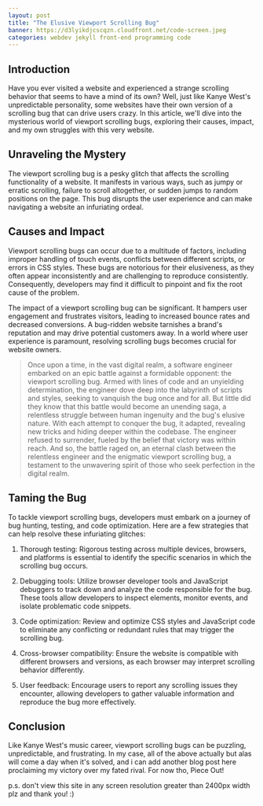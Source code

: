 ```yaml
---
layout: post
title: "The Elusive Viewport Scrolling Bug"
banner: https://d3lyikdjcscqzn.cloudfront.net/code-screen.jpeg
categories: webdev jekyll front-end programming code
---
```


## Introduction
Have you ever visited a website and experienced a strange scrolling behavior that seems to have a mind of its own? Well, 
just like Kanye West's unpredictable personality, some websites have their own version of a scrolling bug that can drive users crazy. 
In this article, we'll dive into the mysterious world of viewport scrolling bugs, exploring their causes, impact, and my own struggles with this very website.

## Unraveling the Mystery
The viewport scrolling bug is a pesky glitch that affects the scrolling functionality of a website. It manifests in various ways, such as jumpy or erratic scrolling, failure to scroll altogether, or sudden jumps to random positions on the page. This bug disrupts the user experience and can make navigating a website an infuriating ordeal.

## Causes and Impact
Viewport scrolling bugs can occur due to a multitude of factors, including improper handling of touch events, conflicts between different scripts, or errors in CSS styles. These bugs are notorious for their elusiveness, as they often appear inconsistently and are challenging to reproduce consistently. Consequently, developers may find it difficult to pinpoint and fix the root cause of the problem.

The impact of a viewport scrolling bug can be significant. It hampers user engagement and frustrates visitors, leading to increased bounce rates and decreased conversions. A bug-ridden website tarnishes a brand's reputation and may drive potential customers away. In a world where user experience is paramount, resolving scrolling bugs becomes crucial for website owners.


>Once upon a time, in the vast digital realm, a software engineer embarked on an epic battle against a formidable opponent: the viewport scrolling bug. Armed with lines of code and an unyielding determination, the engineer dove deep into the labyrinth of scripts and styles, seeking to vanquish the bug once and for all. But little did they know that this battle would become an unending saga, a relentless struggle between human ingenuity and the bug's elusive nature. With each attempt to conquer the bug, it adapted, revealing new tricks and hiding deeper within the codebase. The engineer refused to surrender, fueled by the belief that victory was within reach. And so, the battle raged on, an eternal clash between the relentless engineer and the enigmatic viewport scrolling bug, a testament to the unwavering spirit of those who seek perfection in the digital realm.

## Taming the Bug
To tackle viewport scrolling bugs, developers must embark on a journey of bug hunting, testing, and code optimization.
Here are a few strategies that can help resolve these infuriating glitches:

1. Thorough testing: Rigorous testing across multiple devices, browsers, and platforms is essential to identify the specific scenarios in which the scrolling bug occurs.

2. Debugging tools: Utilize browser developer tools and JavaScript debuggers to track down and analyze the code responsible for the bug. These tools allow developers to inspect elements, monitor events, and isolate problematic code snippets.

3. Code optimization: Review and optimize CSS styles and JavaScript code to eliminate any conflicting or redundant rules that may trigger the scrolling bug.

4. Cross-browser compatibility: Ensure the website is compatible with different browsers and versions, as each browser may interpret scrolling behavior differently.

5. User feedback: Encourage users to report any scrolling issues they encounter, allowing developers to gather valuable information and reproduce the bug more effectively.

## Conclusion
Like Kanye West's music career, viewport scrolling bugs can be puzzling, unpredictable, and frustrating. In my case, all of the above actually but alas will come a day when it's
solved, and i can add another blog post here proclaiming my victory over my fated rival. For now tho, Piece Out!


p.s. don't view this site in any screen resolution greater than 2400px width plz and thank you! :)
